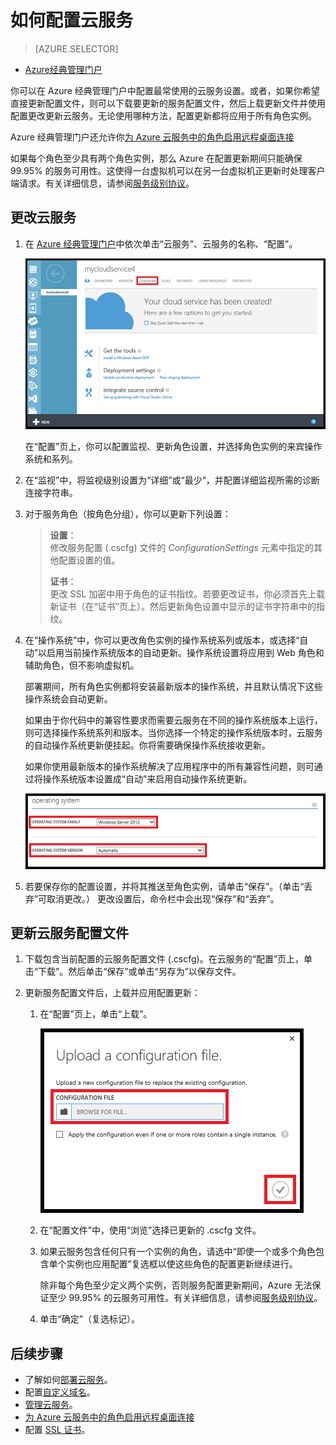 <properties 
	pageTitle="如何配置云服务（经典管理门户）| Azure" 
	description="了解如何在 Azure 中配置云服务。了解如何更新云服务配置以及配置对角色实例的远程访问。" 
	services="cloud-services" 
	documentationCenter="" 
	authors="Thraka" 
	manager="timlt" 
	editor=""/>

<tags 
	ms.service="cloud-services" 
	ms.date="04/22/2016"
	wacn.date="05/31/2016"/>




# 如何配置云服务

> [AZURE.SELECTOR]
- [Azure经典管理门户](/documentation/articles/cloud-services-how-to-configure)

你可以在 Azure 经典管理门户中配置最常使用的云服务设置。或者，如果你希望直接更新配置文件，则可以下载要更新的服务配置文件，然后上载更新文件并使用配置更改更新云服务。无论使用哪种方法，配置更新都将应用于所有角色实例。

Azure 经典管理门户还允许你[为 Azure 云服务中的角色启用远程桌面连接](/documentation/articles/cloud-services-role-enable-remote-desktop)

如果每个角色至少具有两个角色实例，那么 Azure 在配置更新期间只能确保 99.95% 的服务可用性。这使得一台虚拟机可以在另一台虚拟机正更新时处理客户端请求。有关详细信息，请参阅[服务级别协议](/support/legal/sla)。

## 更改云服务

1. 在 [Azure 经典管理门户](http://manage.windowsazure.cn)中依次单击“云服务”、云服务的名称、“配置”。

    ![配置页](./media/cloud-services-how-to-configure/CloudServices_ConfigurePage1.png)
    
    在“配置”页上，你可以配置监视、更新角色设置，并选择角色实例的来宾操作系统和系列。

2. 在“监视”中，将监视级别设置为“详细”或“最少”，并配置详细监视所需的诊断连接字符串。

3. 对于服务角色（按角色分组），你可以更新下列设置：
    
    >**设置**：  
    >修改服务配置 (.cscfg) 文件的 *ConfigurationSettings* 元素中指定的其他配置设置的值。
    >
    >**证书**：  
    >更改 SSL 加密中用于角色的证书指纹。若要更改证书，你必须首先上载新证书（在“证书”页上）。然后更新角色设置中显示的证书字符串中的指纹。

4. 在“操作系统”中，你可以更改角色实例的操作系统系列或版本，或选择“自动”以启用当前操作系统版本的自动更新。操作系统设置将应用到 Web 角色和辅助角色，但不影响虚拟机。

    部署期间，所有角色实例都将安装最新版本的操作系统，并且默认情况下这些操作系统会自动更新。
    
    如果由于你代码中的兼容性要求而需要云服务在不同的操作系统版本上运行，则可选择操作系统系列和版本。当你选择一个特定的操作系统版本时，云服务的自动操作系统更新便挂起。你将需要确保操作系统接收更新。
    
    如果你使用最新版本的操作系统解决了应用程序中的所有兼容性问题，则可通过将操作系统版本设置成“自动”来启用自动操作系统更新。
    
    ![操作系统设置](./media/cloud-services-how-to-configure/CloudServices_ConfigurePage_OSSettings.png)

5. 若要保存你的配置设置，并将其推送至角色实例，请单击“保存”。（单击“丢弃”可取消更改。） 更改设置后，命令栏中会出现“保存”和“丢弃”。

## 更新云服务配置文件

1. 下载包含当前配置的云服务配置文件 (.cscfg)。在云服务的“配置”页上，单击“下载”。然后单击“保存”或单击“另存为”以保存文件。

2. 更新服务配置文件后，上载并应用配置更新：

    1. 在“配置”页上，单击“上载”。
    
        ![上载配置](./media/cloud-services-how-to-configure/CloudServices_UploadConfigFile.png)
    
    2. 在“配置文件”中，使用“浏览”选择已更新的 .cscfg 文件。
    
    3. 如果云服务包含任何只有一个实例的角色，请选中“即使一个或多个角色包含单个实例也应用配置”复选框以使这些角色的配置更新继续进行。
    
        除非每个角色至少定义两个实例，否则服务配置更新期间，Azure 无法保证至少 99.95% 的云服务可用性。有关详细信息，请参阅[服务级别协议](/support/legal/sla)。
    
    4. 单击“确定”（复选标记）。


## 后续步骤

* 了解如何[部署云服务](/documentation/articles/cloud-services-how-to-create-deploy)。
* 配置[自定义域名](/documentation/articles/cloud-services-custom-domain-name)。
* [管理云服务](/documentation/articles/cloud-services-how-to-manage)。
* [为 Azure 云服务中的角色启用远程桌面连接](/documentation/articles/cloud-services-role-enable-remote-desktop)
* 配置 [SSL 证书](/documentation/articles/cloud-services-configure-ssl-certificate)。

<!---HONumber=Mooncake_0523_2016-->